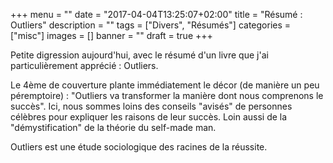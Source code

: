 +++
menu        = ""
date        = "2017-04-04T13:25:07+02:00"
title       = "Résumé : Outliers"
description = ""
tags        = ["Divers", "Résumés"]
categories  = ["misc"]
images      = []
banner      = ""
draft       = true
+++


Petite digression aujourd'hui, avec le résumé d'un livre que j'ai particulièrement apprécié : Outliers.

Le 4ème de couverture plante immédiatement le décor (de manière un peu péremptoire) : "Outliers va transformer la manière dont nous comprenons le succès". Ici, nous sommes loins des conseils "avisés" de personnes célèbres pour expliquer les raisons de leur succès. Loin aussi de la "démystification" de la théorie du self-made man.


Outliers est une étude sociologique des racines de la réussite.

<!-- 
On voit ces derniers temps fleurir sur les étals des librairies (normal me direz-vous, c'est le printemps) les biographies d'Hommes "à succès" prodiguant des conseils et analysant les raisons de leur réussite. On est alors tenté de se dire, si cela a si bien fonctionné pour eux, il doit bien y avoir quelque chose à en tirer pour nous-autres, pour améliorer notre quotidien, notre productivité, etc., non? Sur le fond, "Outliers" a le même objectif : identifier les facteurs qui conduisent au "succès". Mais il le fait sous un angle différent, avec une approche sociologique, en étudiant scientifiquement les paramètres qui influent sur la réussite ou l'échec d'une personne. Et cette approche apporte son lot de surprises.

# Le travail ne fait pas tout...


# ... mais le hasard non plus


# Mon avis

"Outliers" a le mérite de remettre quelques idées en place. Même si dans les grandes lignes, on retrouve des conclusions qui peuvent nous sembler évidentes, les exemples concrets permettent d'entrevoir la complexité de ce que l'on appelle le succès.
-->